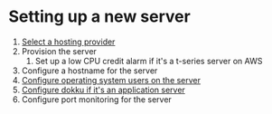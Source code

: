 # Setting up a new server

1. [Select a hosting provider](preferred-tech-stack.md)
2. Provision the server
   1. Set up a low CPU credit alarm if it's a t-series server on AWS
3. Configure a hostname for the server
4. [Configure operating system users on the server](https://github.com/OpenUpSA/ansible-config/#managing-admin-access-to-servers)
5. [Configure dokku if it's an application server](https://github.com/OpenUpSA/ansible-config/#install-dokku)
6. Configure port monitoring for the server

